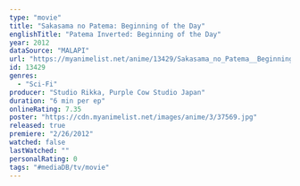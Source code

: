 ```yaml
---
type: "movie"
title: "Sakasama no Patema: Beginning of the Day"
englishTitle: "Patema Inverted: Beginning of the Day"
year: 2012
dataSource: "MALAPI"
url: "https://myanimelist.net/anime/13429/Sakasama_no_Patema__Beginning_of_the_Day"
id: 13429
genres: 
  - "Sci-Fi"
producer: "Studio Rikka, Purple Cow Studio Japan"
duration: "6 min per ep"
onlineRating: 7.35
poster: "https://cdn.myanimelist.net/images/anime/3/37569.jpg"
released: true
premiere: "2/26/2012"
watched: false
lastWatched: ""
personalRating: 0
tags: "#mediaDB/tv/movie"
---
```

